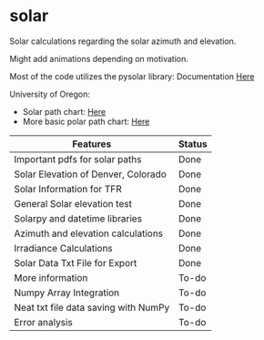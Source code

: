 # solar
Solar calculations regarding the solar azimuth and elevation.

Might add animations depending on motivation.

Most of the code utilizes the pysolar library: Documentation [Here](https://support.west-wind.com)

University of Oregon:
- Solar path chart: [Here](http://solardat.uoregon.edu/SunChartProgram.html)
- More basic polar path chart: [Here](http://solardat.uoregon.edu/PolarSunChartProgram.html)

|Features|Status|
|-|-|
|Important pdfs for solar paths|Done|
|Solar Elevation of Denver, Colorado|Done|
|Solar Information for TFR|Done|
|General Solar elevation test|Done|
|Solarpy and datetime libraries|Done|
|Azimuth and elevation calculations|Done|
|Irradiance Calculations|Done|
|Solar Data Txt File for Export|Done|
|More information|To-do|
|Numpy Array Integration|To-do|
|Neat txt file data saving with NumPy|To-do|
|Error analysis|To-do|
